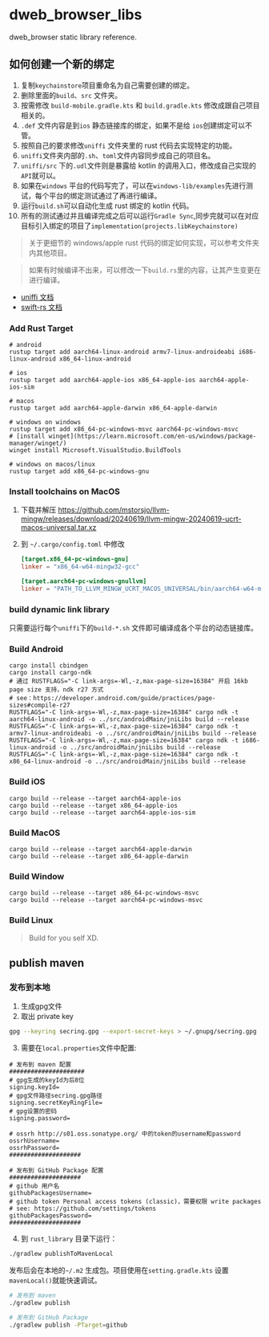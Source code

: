 # dweb_browser_libs

dweb_browser static library reference.

## 如何创建一个新的绑定

1. 复制`keychainstore`项目重命名为自己需要创建的绑定。
2. 删除里面的`build`、`src` 文件夹。
3. 按需修改 `build-mobile.gradle.kts` 和 `build.gradle.kts` 修改成跟自己项目相关的。
4. `.def` 文件内容是到`ios` 静态链接库的绑定，如果不是给 `ios`创建绑定可以不管。
5. 按照自己的要求修改`uniffi` 文件夹里的 rust 代码去实现特定的功能。
6. `uniffi`文件夹内部的`.sh`、`toml`文件内容同步成自己的项目名。
7. `uniffi/src` 下的`.udl`文件则是暴露给 kotlin 的调用入口，修改成自己实现的`API`就可以。
8. 如果在`windows` 平台的代码写完了，可以在`windows-lib/examples`先进行测试，每个平台的绑定测试通过了再进行编译。
9. 运行`build.sh`可以自动化生成 rust 绑定的 kotlin 代码。
10. 所有的测试通过并且编译完成之后可以运行`Gradle Sync`,同步完就可以在对应目标引入绑定的项目了`implementation(projects.libKeychainstore)`

> 关于更细节的 windows/apple rust 代码的绑定如何实现，可以参考文件夹内其他项目。

> 如果有时候编译不出来，可以修改一下`build.rs`里的内容，让其产生变更在进行编译。

- [uniffi 文档](https://mozilla.github.io/uniffi-rs/latest/)
- [swift-rs 文档](https://docs.rs/crate/swift-rs)

### Add Rust Target

```shell
# android
rustup target add aarch64-linux-android armv7-linux-androideabi i686-linux-android x86_64-linux-android

# ios
rustup target add aarch64-apple-ios x86_64-apple-ios aarch64-apple-ios-sim

# macos
rustup target add aarch64-apple-darwin x86_64-apple-darwin

# windows on windows
rustup target add x86_64-pc-windows-msvc aarch64-pc-windows-msvc
# [install winget](https://learn.microsoft.com/en-us/windows/package-manager/winget/)
winget install Microsoft.VisualStudio.BuildTools

# windows on macos/linux
rustup target add x86_64-pc-windows-gnu

```

### Install toolchains on MacOS

1. 下载并解压 https://github.com/mstorsjo/llvm-mingw/releases/download/20240619/llvm-mingw-20240619-ucrt-macos-universal.tar.xz
1. 到 `~/.cargo/config.toml` 中修改

   ```toml
   [target.x86_64-pc-windows-gnu]
   linker = "x86_64-w64-mingw32-gcc"

   [target.aarch64-pc-windows-gnullvm]
   linker = "PATH_TO_LLVM_MINGW_UCRT_MACOS_UNIVERSAL/bin/aarch64-w64-mingw32-clang"
   ```

### build dynamic link library

只需要运行每个`uniffi`下的`build-*.sh` 文件即可编译成各个平台的动态链接库。

### Build Android

```shell
cargo install cbindgen
cargo install cargo-ndk
# 通过 RUSTFLAGS="-C link-args=-Wl,-z,max-page-size=16384" 开启 16kb page size 支持，ndk r27 方式
# see：https://developer.android.com/guide/practices/page-sizes#compile-r27
RUSTFLAGS="-C link-args=-Wl,-z,max-page-size=16384" cargo ndk -t aarch64-linux-android -o ../src/androidMain/jniLibs build --release
RUSTFLAGS="-C link-args=-Wl,-z,max-page-size=16384" cargo ndk -t armv7-linux-androideabi -o ../src/androidMain/jniLibs build --release
RUSTFLAGS="-C link-args=-Wl,-z,max-page-size=16384" cargo ndk -t i686-linux-android -o ../src/androidMain/jniLibs build --release
RUSTFLAGS="-C link-args=-Wl,-z,max-page-size=16384" cargo ndk -t x86_64-linux-android -o ../src/androidMain/jniLibs build --release
```

### Build iOS

```shell
cargo build --release --target aarch64-apple-ios
cargo build --release --target x86_64-apple-ios
cargo build --release --target aarch64-apple-ios-sim
```

### Build MacOS

```shell
cargo build --release --target aarch64-apple-darwin
cargo build --release --target x86_64-apple-darwin
```

### Build Window

```shell
cargo build --release --target x86_64-pc-windows-msvc
cargo build --release --target aarch64-pc-windows-msvc
```

### Build Linux

> Build for you self XD.

## publish maven

### 发布到本地
1. 生成gpg文件
2. 取出 private key
```bash
gpg --keyring secring.gpg --export-secret-keys > ~/.gnupg/secring.gpg
```
3. 需要在`local.properties`文件中配置:
```
# 发布到 maven 配置
#####################
# gpg生成的keyId为后8位
signing.keyId=
# gpg文件路径secring.gpg路径
signing.secretKeyRingFile=
# gpg设置的密码
signing.password=

# ossrh http://s01.oss.sonatype.org/ 中的token的username和password
ossrhUsername=
ossrhPassword=
####################

# 发布到 GitHub Package 配置
####################
# github 用户名
githubPackagesUsername=
# github token Personal access tokens (classic)，需要权限 write packages
# see: https://github.com/settings/tokens
githubPackagesPassword=
####################
```

4. 到 `rust_library` 目录下运行：
```bash
./gradlew publishToMavenLocal
```

发布后会在本地的`~/.m2` 生成包。项目使用在`setting.gradle.kts` 设置 `mavenLocal()`就能快速调试。

```bash
# 发布到 maven
./gradlew publish

# 发布到 GitHub Package
./gradlew publish -PTarget=github
```
